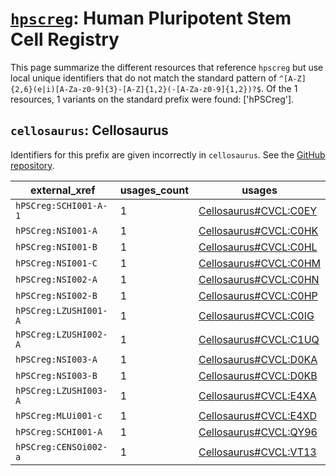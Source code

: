 # [`hpscreg`](https://bioregistry.io/hpscreg): Human Pluripotent Stem Cell Registry

This page summarize the different resources that reference `hpscreg`
but use local unique identifiers that do not match the standard pattern of
`^[A-Z]{2,6}(e|i)[A-Za-z0-9]{3}-[A-Z]{1,2}(-[A-Za-z0-9]{1,2})?$`. Of the 1 resources,
1 variants on the standard prefix were found: ['hPSCreg'].

## `cellosaurus`: Cellosaurus

Identifiers for this prefix are given incorrectly in `cellosaurus`. See the [GitHub repository](https://github.com/calipho-sib/cellosaurus).

| external_xref         |   usages_count | usages                                                                        |
|-----------------------|----------------|-------------------------------------------------------------------------------|
| `hPSCreg:SCHI001-A-1` |              1 | [Cellosaurus#CVCL:C0EY](http://purl.obolibrary.org/obo/Cellosaurus#CVCL_C0EY) |
| `hPSCreg:NSI001-A`    |              1 | [Cellosaurus#CVCL:C0HK](http://purl.obolibrary.org/obo/Cellosaurus#CVCL_C0HK) |
| `hPSCreg:NSI001-B`    |              1 | [Cellosaurus#CVCL:C0HL](http://purl.obolibrary.org/obo/Cellosaurus#CVCL_C0HL) |
| `hPSCreg:NSI001-C`    |              1 | [Cellosaurus#CVCL:C0HM](http://purl.obolibrary.org/obo/Cellosaurus#CVCL_C0HM) |
| `hPSCreg:NSI002-A`    |              1 | [Cellosaurus#CVCL:C0HN](http://purl.obolibrary.org/obo/Cellosaurus#CVCL_C0HN) |
| `hPSCreg:NSI002-B`    |              1 | [Cellosaurus#CVCL:C0HP](http://purl.obolibrary.org/obo/Cellosaurus#CVCL_C0HP) |
| `hPSCreg:LZUSHI001-A` |              1 | [Cellosaurus#CVCL:C0IG](http://purl.obolibrary.org/obo/Cellosaurus#CVCL_C0IG) |
| `hPSCreg:LZUSHI002-A` |              1 | [Cellosaurus#CVCL:C1UQ](http://purl.obolibrary.org/obo/Cellosaurus#CVCL_C1UQ) |
| `hPSCreg:NSI003-A`    |              1 | [Cellosaurus#CVCL:D0KA](http://purl.obolibrary.org/obo/Cellosaurus#CVCL_D0KA) |
| `hPSCreg:NSI003-B`    |              1 | [Cellosaurus#CVCL:D0KB](http://purl.obolibrary.org/obo/Cellosaurus#CVCL_D0KB) |
| `hPSCreg:LZUSHI003-A` |              1 | [Cellosaurus#CVCL:E4XA](http://purl.obolibrary.org/obo/Cellosaurus#CVCL_E4XA) |
| `hPSCreg:MLUi001-c`   |              1 | [Cellosaurus#CVCL:E4XD](http://purl.obolibrary.org/obo/Cellosaurus#CVCL_E4XD) |
| `hPSCreg:SCHI001-A`   |              1 | [Cellosaurus#CVCL:QY96](http://purl.obolibrary.org/obo/Cellosaurus#CVCL_QY96) |
| `hPSCreg:CENSOi002-a` |              1 | [Cellosaurus#CVCL:VT13](http://purl.obolibrary.org/obo/Cellosaurus#CVCL_VT13) |

